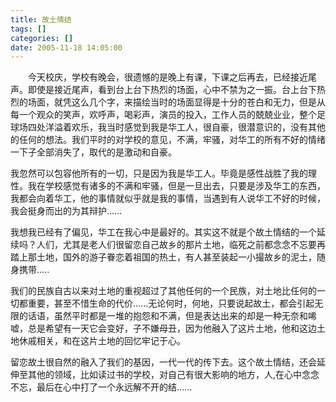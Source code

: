 ```yaml
---
title: 故土情结
tags: []
categories: []
date: 2005-11-18 14:05:00 
---
```


&emsp;&emsp;今天校庆，学校有晚会，很遗憾的是晚上有课，下课之后再去，已经接近尾声。即使是接近尾声，看到台上台下热烈的场面，心中不禁为之一振。台上台下热烈的场面，就凭这么几个字，来描绘当时的场面显得是十分的苍白和无力，但是从每一个观众的笑声，欢呼声，喝彩声，演员的投入，工作人员的兢兢业业，整个足球场四处洋溢着欢乐，我当时感觉到我是华工人，很自豪，很潜意识的，没有其他的任何的想法。我们平时的对学校的意见，不满，牢骚，对华工的所有不好的情绪一下子全部消失了，取代的是激动和自豪。

我忽然可以包容他所有的一切，只是因为我是华工人。毕竟是感性战胜了我的理性。我在学校感觉有诸多的不满和牢骚，但是一旦出去，只要是涉及华工的东西，我都会向着华工，他的事情就似乎就是我的事情，当遇到有人说华工不好的时候，我会挺身而出的为其辩护......

我想我已经有了偏见，华工在我心中是最好的。其实这不就是个故土情结的一个延续吗？人们，尤其是老人们很留恋自己故乡的那片土地，临死之前都念念不忘要再踏上那土地，国外的游子眷恋着祖国的热土，有人甚至装起一小撮故乡的泥土，随身携带.....

我们的民族自古以来对土地的重视超过了其他任何的一个民族，对土地比任何的一切都重要，甚至不惜生命的代价......无论何时，何地，只要说起故土，都会引起无限的话语，虽然平时都是一堆的抱怨和不满，但是表达出来的却是一种无奈和唏嘘，总是希望有一天它会变好，子不嫌母丑，因为他融入了这片土地，他和这边土地休戚相关，和在这片土地的回忆牢记于心。

留恋故土很自然的融入了我们的基因，一代一代的传下去。这个故土情结，还会延伸至其他的领域，比如读过书的学校，对自己有很大影响的地方，人,在心中念念不忘，最后在心中打了一个永远解不开的结......